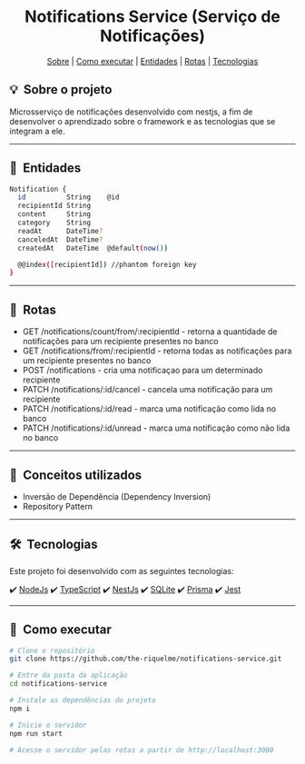 <h1 align="center"> Notifications Service (Serviço de Notificações) </h1>

<div align="center">
 <a href="#about">Sobre</a> |
 <a href="#installation">Como executar</a> |
 <a href="#entities">Entidades</a> |
 <a href="#routes">Rotas</a> |
 <a href="#technologies">Tecnologias</a>
</div>

<h2 id="about">💡&nbsp; Sobre o projeto</h2>

Microsserviço de notificações desenvolvido com nestjs, a fim de desenvolver o aprendizado sobre o framework e as tecnologias que se integram a ele.

---

<h2 id="entities">👥&nbsp; Entidades </h2>

```bash
Notification {
  id          String    @id
  recipientId String
  content     String
  category    String
  readAt      DateTime?
  canceledAt  DateTime?
  createdAt   DateTime  @default(now())

  @@index([recipientId]) //phantom foreign key
}
```

---

<h2 id="routes">📍&nbsp; Rotas </h2>

- GET /notifications/count/from/:recipientId - retorna a quantidade de notificações para um recipiente presentes no banco
- GET /notifications/from/:recipientId - retorna todas as notificações para um recipiente presentes no banco
- POST /notifications - cria uma notificaçao para um determinado recipiente
- PATCH /notifications/:id/cancel - cancela uma notificação para um recipiente
- PATCH /notifications/:id/read - marca uma notificação como lida no banco
- PATCH /notifications/:id/unread - marca uma notificação como não lida no banco

---

<h2 id="concepts">📒&nbsp; Conceitos utilizados </h2>

- Inversão de Dependência (Dependency Inversion)
- Repository Pattern

---

<h2 id="technologies">🛠&nbsp; Tecnologias</h2>

Este projeto foi desenvolvido com as seguintes tecnologias:

✔️ [NodeJs](https://nodejs.org/en/)
✔️ [TypeScript](https://www.typescriptlang.org/)
✔️ [NestJs](https://nestjs.com/)
✔️ [SQLite](https://sqlite.com/index.html)
✔️ [Prisma](https://www.prisma.io/)
✔️ [Jest](https://jestjs.io/)

---

<h2 id="installation">🚀&nbsp; Como executar </h2>

```bash
# Clone o repositório
git clone https://github.com/the-riquelme/notifications-service.git

# Entre da pasta da aplicação
cd notifications-service

# Instale as dependẽncias do projeto
npm i

# Inicie o servidor
npm run start

# Acesse o servidor pelas rotas a partir de http://localhost:3000
```
